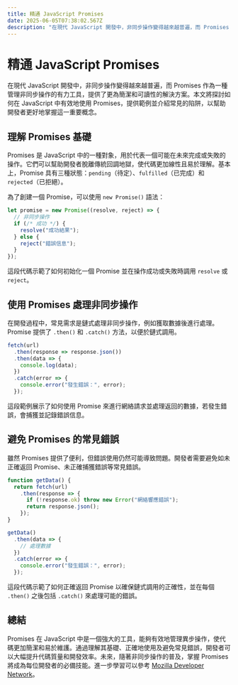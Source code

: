 ```yaml
---
title: 精通 JavaScript Promises
date: 2025-06-05T07:38:02.567Z
description: "在現代 JavaScript 開發中，非同步操作變得越來越普遍，而 Promises 作為一種管理非同步操作的有力工具，提供了更為簡潔和可讀性的解決方案。本文將探討如何在 JavaScript 中有效地使用 Promises，提供範例並介紹常見的陷阱，以幫助開發者更好地掌握這一重要概念。"
---
```


# 精通 JavaScript Promises

在現代 JavaScript 開發中，非同步操作變得越來越普遍，而 Promises 作為一種管理非同步操作的有力工具，提供了更為簡潔和可讀性的解決方案。本文將探討如何在 JavaScript 中有效地使用 Promises，提供範例並介紹常見的陷阱，以幫助開發者更好地掌握這一重要概念。

## 理解 Promises 基礎

Promises 是 JavaScript 中的一種對象，用於代表一個可能在未來完成或失敗的操作。它們可以幫助開發者脫離傳統回調地獄，使代碼更加線性且易於理解。基本上，Promise 具有三種狀態：`pending`（待定）、`fulfilled`（已完成）和 `rejected`（已拒絕）。

為了創建一個 Promise，可以使用 `new Promise()` 語法：

```javascript
let promise = new Promise((resolve, reject) => {
  // 非同步操作
  if (/* 成功 */) {
    resolve("成功結果");
  } else {
    reject("錯誤信息");
  }
});
```

這段代碼示範了如何初始化一個 Promise 並在操作成功或失敗時調用 `resolve` 或 `reject`。

## 使用 Promises 處理非同步操作

在開發過程中，常見需求是鏈式處理非同步操作，例如獲取數據後進行處理。Promise 提供了 `.then()` 和 `.catch()` 方法，以便於鏈式調用。

```javascript
fetch(url)
  .then(response => response.json())
  .then(data => {
    console.log(data);
  })
  .catch(error => {
    console.error("發生錯誤：", error);
  });
```

這段範例展示了如何使用 Promise 來進行網絡請求並處理返回的數據，若發生錯誤，會捕獲並記錄錯誤信息。

## 避免 Promises 的常見錯誤

雖然 Promises 提供了便利，但錯誤使用仍然可能導致問題。開發者需要避免如未正確返回 Promise、未正確捕獲錯誤等常見錯誤。

```javascript
function getData() {
  return fetch(url)
    .then(response => {
      if (!response.ok) throw new Error("網絡響應錯誤");
      return response.json();
    });
}

getData()
  .then(data => {
    // 處理數據
  })
  .catch(error => {
    console.error("發生錯誤：", error);
  });
```

這段代碼示範了如何正確返回 Promise 以確保鏈式調用的正確性，並在每個 `.then()` 之後包括 `.catch()` 來處理可能的錯誤。

## 總結

Promises 在 JavaScript 中是一個強大的工具，能夠有效地管理異步操作，使代碼更加簡潔和易於維護。通過理解其基礎、正確地使用及避免常見錯誤，開發者可以大幅提升代碼質量和開發效率。未來，隨著非同步操作的普及，掌握 Promises 將成為每位開發者的必備技能。進一步學習可以參考 [Mozilla Developer Network](https://developer.mozilla.org/en-US/docs/Web/JavaScript/Guide/Using_promises)。